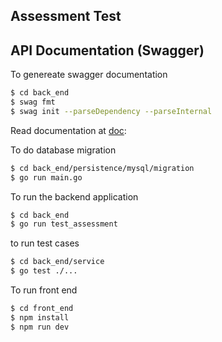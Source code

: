 ## Assessment Test

## API Documentation (Swagger)

To genereate swagger documentation

```sh
$ cd back_end
$ swag fmt
$ swag init --parseDependency --parseInternal
```

Read documentation at [doc](http://localhost:8080/docs/index.html):

To do database migration

```sh
$ cd back_end/persistence/mysql/migration
$ go run main.go
```
To run the backend application

```sh
$ cd back_end
$ go run test_assessment
```

to run test cases

```sh
$ cd back_end/service
$ go test ./...
```
To run front end
```sh
$ cd front_end
$ npm install
$ npm run dev

```